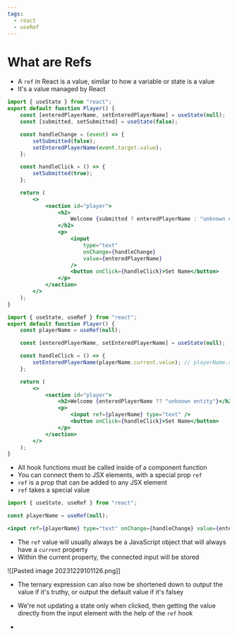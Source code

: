 ```yaml
---
tags:
  - react
  - useRef
---
```

# What are Refs
* A `ref` in React is a value, similar to how a variable or state is a value
* It's a value managed by React

```jsx
import { useState } from "react";
export default function Player() {
	const [enteredPlayerName, setEnteredPlayerName] = useState(null);
	const [submitted, setSubmitted] = useState(false);

	const handleChange = (event) => {
		setSubmitted(false);
		setEnteredPlayerName(event.target.value);
	};

	const handleClick = () => {
		setSubmitted(true);
	};

	return (
		<>
			<section id="player">
				<h2>
					Welcome {submitted ? enteredPlayerName : "unknown entity"}
				</h2>
				<p>
					<input
						type="text"
						onChange={handleChange}
						value={enteredPlayerName}
					/>
					<button onClick={handleClick}>Set Name</button>
				</p>
			</section>
		</>
	);
}

```

```jsx
import { useState, useRef } from "react";
export default function Player() {
	const playerName = useRef(null);

	const [enteredPlayerName, setEnteredPlayerName] = useState(null);

	const handleClick = () => {
		setEnteredPlayerName(playerName.current.value); // playerName.current.value;
	};

	return (
		<>
			<section id="player">
				<h2>Welcome {enteredPlayerName ?? "unknown entity"}</h2>
				<p>
					<input ref={playerName} type="text" />
					<button onClick={handleClick}>Set Name</button>
				</p>
			</section>
		</>
	);
}

```
* All hook functions must be called inside of a component function
* You can connect them to JSX elements, with a special prop `ref`
* `ref` is a prop that can be added to any JSX element
* `ref` takes a special value

```jsx
import { useState, useRef } from "react";

const playerName = useRef(null);

<input ref={playerName} type="text" onChange={handleChange} value={enteredPlayerName}/>
```

* The `ref` value will usually always be a JavaScript object that will always have a `current` property
* Within the current property, the connected input will be stored

![[Pasted image 20231229101126.png]]

* The ternary expression can also now be shortened down to output the value if it's truthy, or output the default value if it's falsey

* We're not updating a state only when clicked, then getting the value directly from the input element with the help of the `ref` hook

* 